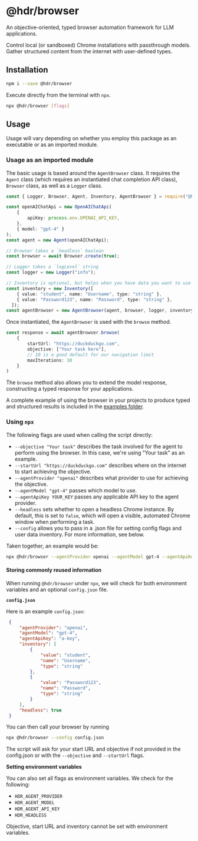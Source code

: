 # @hdr/browser

An objective-oriented, typed browser automation framework for LLM applications.

Control local (or sandboxed) Chrome installations with passthrough models. Gather structured content from the internet with user-defined types.

## Installation

```bash
npm i --save @hdr/browser
```

Execute directly from the terminal with `npx`.

```bash
npx @hdr/browser [flags]
```

## Usage

Usage will vary depending on whether you employ this package as an executable or as an imported module.

### Usage as an imported module

The basic usage is based around the `AgentBrowser` class. It requires the `Agent` class (which requires an instantiated chat completion API class), `Browser` class, as well as a `Logger` class.

```ts
const { Logger, Browser, Agent, Inventory, AgentBrowser } = require("@hdr/browser");

const openAIChatApi = new OpenAIChatApi(
    {
        apiKey: process.env.OPENAI_API_KEY,
    },
    { model: "gpt-4" }
);
const agent = new Agent(openAIChatApi);

// Browser takes a `headless` boolean
const browser = await Browser.create(true);

// Logger takes a `logLevel` string
const logger = new Logger("info");

// Inventory is optional, but helps when you have data you want to use for the objective
const inventory = new Inventory([
    { value: "student", name: "Username", type: "string" },
    { value: "Password123", name: "Password", type: "string" },
  ]);
const agentBrowser = new AgentBrowser(agent, browser, logger, inventory);
```

Once instantiated, the `AgentBrowser` is used with the `browse` method.

```ts
const response = await agentBrowser.browse(
    {
        startUrl: "https://duckduckgo.com",
        objective: ["Your task here"],
        // 10 is a good default for our navigation limit
        maxIterations: 10
    }
) 
```

The `browse` method also allows you to extend the model response, constructing a typed response for your applications.

A complete example of using the browser in your projects to produce typed and structured results is included in the [examples folder](/examples/).

### Using `npx`

The following flags are used when calling the script directly:

- `--objective "Your task"` describes the task involved for the agent to perform using the browser. In this case, we're using "Your task" as an example.
- `--startUrl "https://duckduckgo.com"` describes where on the internet to start achieving the objective.
- `--agentProvider "openai"` describes what provider to use for achieving the objective.
- `--agentModel "gpt-4"` passes which model to use.
- `--agentApiKey YOUR_KEY` passes any applicable API key to the agent provider.
- `--headless` sets whether to open a headless Chrome instance. By default, this is set to `false`, which will open a visible, automated Chrome window when performing a task.
- `--config` allows you to pass in a .json file for setting config flags and user data inventory. For more information, see below.

Taken together, an example would be:

```bash
npx @hdr/browser --agentProvider openai --agentModel gpt-4 --agentApiKey [key] --objective "how many editors are on wikipedia?" --startUrl "https://google.com"
```

#### Storing commonly reused information

When running `@hdr/browser` under `npx`, we will check for both environment variables and an optional `config.json` file.

**`config.json`**

Here is an example `config.json`:

```json
 {
     "agentProvider": "openai",
     "agentModel": "gpt-4",
     "agentApiKey": "a-key",
     "inventory": [
         {
             "value": "student",
             "name": "Username",
             "type": "string"
         },
         {
             "value": "Password123",
             "name": "Password",
             "type": "string"
         }
     ],
     "headless": true
 }
```

You can then call your browser by running

```bash
npx @hdr/browser --config config.json
```

The script will ask for your start URL and objective if not provided in the config.json or with the `--objective` and `--startUrl` flags.

**Setting environment variables**

You can also set all flags as environment variables. We check for the following:

- `HDR_AGENT_PROVIDER`
- `HDR_AGENT_MODEL`
- `HDR_AGENT_API_KEY`
- `HDR_HEADLESS`

Objective, start URL and inventory cannot be set with environment variables.
